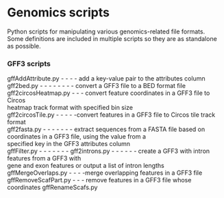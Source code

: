 # Genomics scripts
Python scripts for manipulating various genomics-related file formats. \
Some definitions are included in multiple scripts so they are as standalone
as possible.


### GFF3 scripts
gffAddAttribute.py - - - - add a key-value pair to the attributes column \
gff2bed.py - - - - - - - - convert a GFF3 file to a BED format file \
gff2circosHeatmap.py - - - convert feature coordinates in a GFF3 file to Circos \
                           heatmap track format with specified bin size \
gff2circosTile.py - - - - -convert features in a GFF3 file to Circos tile track format \
gff2fasta.py - - - - - - - extract sequences from a FASTA file based on \
                           coordinates in a GFF3 file, using the value from a \
                           specified key in the GFF3 attributes column \
gffFilter.py - - - - - - - 
gff2introns.py - - - - - - create a GFF3 with intron features from a GFF3 with \
                           gene and exon features or output a list of intron lengths \
gffMergeOverlaps.py - - - -merge overlapping features in a GFF3 file \
gffRemoveScafPart.py - - - remove features in a GFF3 file whose coordinates
gffRenameScafs.py
